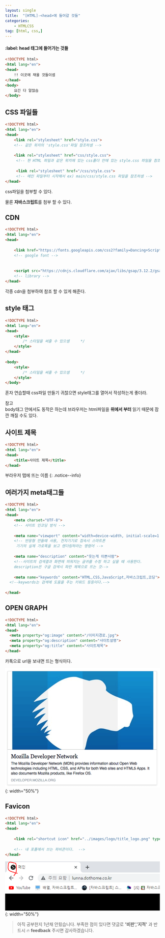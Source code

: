 ```yaml
---
layout: single
title:  "[HTML]-<head>에 들어갈 것들"
categories:
    - HTMLCSS
tag: [html, css,]
---
```


<h4 class='notice--info'>:label: head 태그에 들어가는 것들</h4>

```html
<!DOCTYPE html>
<html lang="en">
<head>
    !! 이곳에 채울 것들이셈
</head>
<body>
    요긴 다 알잖슴
</body>
```

## CSS 파일들

```html
<!DOCTYPE html>
<html lang="en">
<head>
    <link rel="stylesheet" href="style.css">
    <!-- 같은 위치의 'style.css'파일 참조하셈 -->

    <link rel="stylesheet" href="css/style.css">
     <!-- 현 HTML 파일과 같은 위치에 있는 css폴더 안에 있는 style.css 파일을 참조하셈 -->

     <link rel="stylesheet" href="/css/style.css">
     <!-- 메인 파일부터 시작해서 ex) main/css/style.css 파일을 참조하셈 -->
</head>
```

css파일을 첨부할 수 있다. <BR>

물론 **자바스크립트**를 첨부 할 수 있다.

## CDN
```html
<!DOCTYPE html>
<html lang="en">
<head>
 
    <link href="https://fonts.googleapis.com/css2?family=Dancing+Script&display=swap" rel="stylesheet">
    <!-- google font -->


    <script src="https://cdnjs.cloudflare.com/ajax/libs/gsap/3.12.2/gsap.min.js" integrity="sha512-16esztaSRplJROstbIIdwX3N97V1+pZvV33ABoG1H2OyTttBxEGkTsoIVsiP1iaTtM8b3+hu2kB6pQ4Clr5yug==" crossorigin="anonymous" referrerpolicy="no-referrer"></script>
    <!-- library -->
</head>
```
각종 cdn을 첨부하여 참조 할 수 있게 해준다.

## style 태그
```html
<!DOCTYPE html>
<html lang="en">
<head>
    <style>
        /* 스타일을 써줄 수 있으셈     */
    </style>
</head>

<body>
    <style>
        /* 스타일을 써줄 수 있으셈     */
    </style>
</body>
```
혼자 연습할때 css파일 만들기 귀찮으면 style태그를 열어서 
작성하는게 좋더라.

참고 <BR>
body태그 안에서도 동작은 하는데  브라우저는 html파일을 **위에서 부터** 읽기 때문에 잠깐 깨질 수도 있다.

## 사이트 제목
```html
<!DOCTYPE html>
<html lang="en">
<head>
    <title>사이트 제목</title>
</head>
```
부라우저 탭에 뜨는 이름
{: .notice--info}

## 여러가지 meta태그들
```html
<!DOCTYPE html>
<html lang="en">
<head>
    <meta charset="UTF-8">
    <!-- 사이트 인코딩 방식 -->

    <meta name="viewport" content="width=device-width, initial-scale=1.0">
    <!-- 반응형 만들때 사용, 전자기기로 접속시 스마트폰
     기기의 실제 가로폭을 보고 렌더링하라는 명령어 -->

    <meta name="description" content="웃는게 이쁜사람">
    <!--사이트의 검색결과 화면에 띄워지는 글귀를 수정 하고 싶을 때 사용한다. 
    description은 구글 검색시 파란 제목으로 뜨는 것-->

    <meta name="keywords" content="HTML,CSS,JavaScript,자바스크립트,코딩">
  <!--keywords는 검색에 도움을 주는 키워드 등등이다.-->

</head>
```
## OPEN GRAPH
```html
<!DOCTYPE html>
<html lang="en">
<head>
  <meta property="og:image" content="/이미지경로.jpg">
  <meta property="og:description" content="사이트설명">
  <meta property="og:title" content="사이트제목">
</head>
```
카톡으로 url을 보내면 뜨는 형식이다.


![OPEN GRAPH SAMPLE](/assets/images/jekyll/230703_03/230703_03_01.png){: width="50%"}

## Favicon
```html
<!DOCTYPE html>
<html lang="en">
<head>
    
    <link rel="shortcut icon" href="../images/logo/title_logo.png" type="image/x-icon">

    <!-- 내 포폴에서 쓰는 파비콘이다.  -->
</head>
```
![favicon](/assets/images/jekyll/230703_03/230703_03_02.png){: width="50%"}

> 아직 공부한지 1년채 안됬습니다. 부족한 점이 있다면 댓글로 **'비판','지적'** 과 반드시 :fire: **feedback** 주시면 감사하겠습니다.
